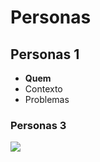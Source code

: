 # Personas

## Personas 1
- **Quem**
- Contexto
- Problemas

### Personas 3

![](https://assets-global.website-files.com/62547bc9cf43c075b3d3a235/63bd9d0677979317aedb718f_exemplos-de-personas.jpg)
